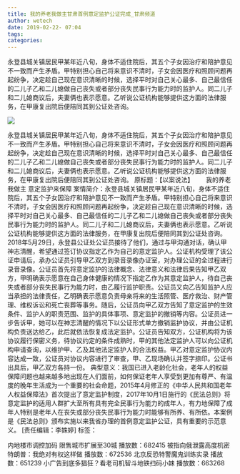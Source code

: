 ```yaml
---
title: 我的养老我做主甘肃首例意定监护公证完成_甘肃频道
author: wetech
date: 2019-02-22- 07:04
tags: 
categories: 
---
```

永登县城关镇居民甲某年近八旬，身体不适住院后，其五个子女因治疗和陪护意见不一致而产生矛盾。甲特别担心自己将来意识不清时，子女会因医疗和照顾问题再起纷争，决定趁自己现在意识清晰的时候，选择平时对自己关心最多、自己最信任的二儿子乙和二儿媳做自己丧失或者部分丧失民事行为能力时的监护人。同二儿子和二儿媳商议后，夫妻俩也表示愿意。乙听说公证机构能够提供这方面的法律服务，在甲康复出院后便陪同其到公证处咨询。
<!-- more -->
                
<img align="center" border="0" src="http://p2.ifengimg.com/a/2016/0810/204c433878d5cf9size1_w16_h16.png" />
                
                
            
永登县城关镇居民甲某年近八旬，身体不适住院后，其五个子女因治疗和陪护意见不一致而产生矛盾。甲特别担心自己将来意识不清时，子女会因医疗和照顾问题再起纷争，决定趁自己现在意识清晰的时候，选择平时对自己关心最多、自己最信任的二儿子乙和二儿媳做自己丧失或者部分丧失民事行为能力时的监护人。同二儿子和二儿媳商议后，夫妻俩也表示愿意。乙听说公证机构能够提供这方面的法律服务，在甲康复出院后便陪同其到公证处咨询。
原标题：【以案说法】
      我的养老我做主 意定监护来保障
案情简介：永登县城关镇居民甲某年近八旬，身体不适住院后，其五个子女因治疗和陪护意见不一致而产生矛盾。甲特别担心自己将来意识不清时，子女会因医疗和照顾问题再起纷争，决定趁自己现在意识清晰的时候，选择平时对自己关心最多、自己最信任的二儿子乙和二儿媳做自己丧失或者部分丧失民事行为能力时的监护人。同二儿子和二儿媳商议后，夫妻俩也表示愿意。乙听说公证机构能够提供这方面的法律服务，在甲康复出院后便陪同其到公证处咨询。
2018年5月29日，永登县公证处公证员接待了他们，通过与甲沟通对话，确认甲神志清醒，希望通过签订协议指定乙作为自己的意定监护人。公证机构受理了该公证申请后，承办公证员引导甲乙双方到录音录像办证室，对办理公证的全过程进行录音录像。公证员首先将意定监护的法律概念、法律意义和法律后果告知甲乙双方，甲明确表示愿意在自己身体健康的情况下指定乙作为其意定监护人，待自己丧失或者部分丧失民事行为能力时，由乙履行监护职责。公证员又向乙告知监护人应当承担的法律责任，乙明确表示愿意负责母亲将来的生活照管、医疗救治、财产管理、维权诉讼和死亡丧葬等事务。随后，公证员向甲乙双方告知了意定监护的生效条件、监护人的职责范围、监护的具体事项、意定监护的撤销等内容。公证员进一步告诉甲，她可以在神志清醒的情况下以公证形式单方撤销监护协议，并由公证机构负责送达给乙，此后就依法恢复成法定监护。公证员告知双方，公证机构将为该协议履行保密义务，待协议约定的条件成熟时，甲的其他法定监护人可以向公证机构申请查询，以维护甲、乙及其他法定监护人的合法权益。甲乙对意定监护协议内容达成一致，公证员对协议内容进行了审查，甲、乙现场确认并签字捺印。公证书出具后，甲乙双方各持一份。
典型意义：我国已进入老龄化社会，老年人的权益保障问题也越来越多地出现在人们面前，如何保证老年人享受到更加有尊严、有温度的晚年生活成为一个重要的社会命题，2015年4月修正的《中华人民共和国老年人权益保障法》首次提出了意定监护制度，2017年10月1日施行的《民法总则》将意定监护的适用人群扩大至所有具有完全民事行为能力的成年人，有力地保障了成年人特别是老年人在丧失或部分丧失民事行为能力时能够有所养、有所依。本案例是《民法总则》颁布实施以来我省办理的首例意定监护公证，具有重要的示范意义。
[责任编辑：李姝婷]
标签：
 
 
 
             
内地楼市调控加码 限售城市扩展至30城
播放数：682415
被指向俄泄露高度机密 特朗普：我绝对有权这样做
播放数：672536
北京反恐特警魔鬼训练实录
播放数：651239
小广告到底多猖狂？看老司机智斗地铁扫码小妹
播放数：663268
